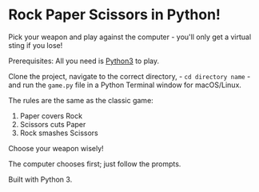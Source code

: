 # Rock Paper Scissors in Python!

Pick your weapon and play against the computer - you'll only get a virtual sting if you lose!

Prerequisites: All you need is [Python3](http://www.python.org) to play.

Clone the project, navigate to the correct directory, - ```cd directory name``` - and run the ```game.py``` file in a Python Terminal window for macOS/Linux.

The rules are the same as the classic game:
1. Paper covers Rock
2. Scissors cuts Paper
3. Rock smashes Scissors

Choose your weapon wisely!

The computer chooses first; just follow the prompts.

Built with Python 3.